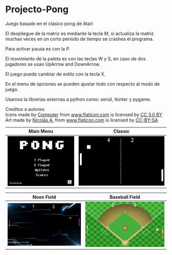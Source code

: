 # Projecto-Pong
Juego basado en el clasico pong de Atari

El despliegue de la matriz es mediante la tecla M, si actualiza la matriz muchas veces en un corto periodo de tiempo se crashea el programa.

Para activar pausa es con la P.

El movimiento de la paleta es con las teclas W y S, en caso de dos jugadores se usan UpArrow and DownArrow.

El juego puede cambiar de estilo con la tecla X.

En el menu de opciones se pueden ajustar todo con respecto al modo de juego.

Usamos la librerias externas a python como: serial, tkinter y pygame.

Creditos a autores:
<br />Icons made by <a href="https://www.flaticon.com/authors/prettycons" title="Computer">Computer</a> from <a href="https://www.flaticon.com/"     title="Flaticon">www.flaticon.com</a> is licensed by <a href="http://creativecommons.org/licenses/by/3.0/"     title="Creative Commons BY 3.0" target="_blank">CC 3.0 BY</a></div>
<br />Art made by <a href="https://opengameart.org/users/deathsbreed" title="Nicolás A.">Nicolás A.</a> from <a href="http://deathsbreedgames.github.io/"     title="DeathsbreedGames">www.flaticon.com</a> is licensed by <a href="https://creativecommons.org/licenses/by-sa/2.0/"     title="Creative Commons BY 2.0" target="_blank">CC-BY-SA</a></div>

Main Menu                  |  Classic
:-------------------------:|:-------------------------:
![](img/gui/main.PNG)  |  ![](img/gui/game.PNG)

Neon Field                  |  Baseball Field
:-------------------------:|:-------------------------:
![](img/gui/game2.PNG)  |  ![](img/gui/game3.PNG)